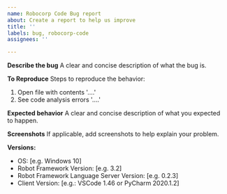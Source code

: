 ```yaml
---
name: Robocorp Code Bug report
about: Create a report to help us improve
title: ''
labels: bug, robocorp-code
assignees: ''

---
```


**Describe the bug**
A clear and concise description of what the bug is.

**To Reproduce**
Steps to reproduce the behavior:
1. Open file with contents '....'
2. See code analysis errors '....'

**Expected behavior**
A clear and concise description of what you expected to happen.

**Screenshots**
If applicable, add screenshots to help explain your problem.

**Versions:**
 - OS: [e.g. Windows 10]
 - Robot Framework Version: [e.g. 3.2]
 - Robot Framework Language Server Version: [e.g. 0.2.3]
 - Client Version: [e.g.: VSCode 1.46 or PyCharm 2020.1.2]
